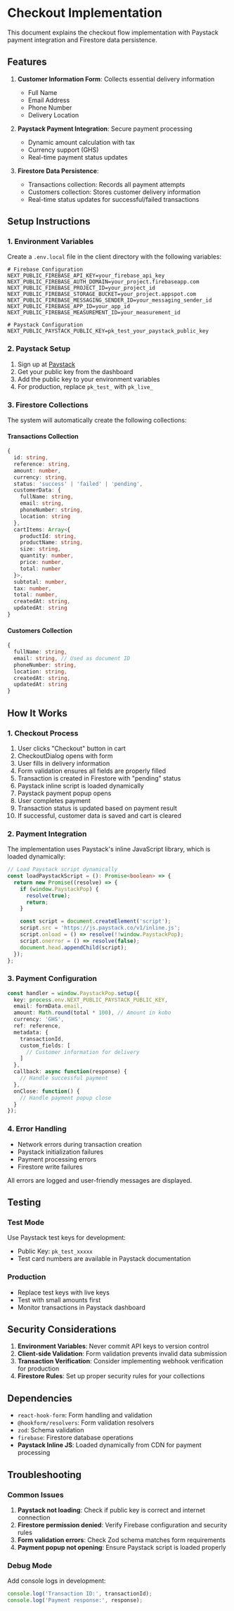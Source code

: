 # Checkout Implementation

This document explains the checkout flow implementation with Paystack payment integration and Firestore data persistence.

## Features

1. **Customer Information Form**: Collects essential delivery information
   - Full Name
   - Email Address
   - Phone Number
   - Delivery Location

2. **Paystack Payment Integration**: Secure payment processing
   - Dynamic amount calculation with tax
   - Currency support (GHS)
   - Real-time payment status updates

3. **Firestore Data Persistence**:
   - Transactions collection: Records all payment attempts
   - Customers collection: Stores customer delivery information
   - Real-time status updates for successful/failed transactions

## Setup Instructions

### 1. Environment Variables

Create a `.env.local` file in the client directory with the following variables:

```env
# Firebase Configuration
NEXT_PUBLIC_FIREBASE_API_KEY=your_firebase_api_key
NEXT_PUBLIC_FIREBASE_AUTH_DOMAIN=your_project.firebaseapp.com
NEXT_PUBLIC_FIREBASE_PROJECT_ID=your_project_id
NEXT_PUBLIC_FIREBASE_STORAGE_BUCKET=your_project.appspot.com
NEXT_PUBLIC_FIREBASE_MESSAGING_SENDER_ID=your_messaging_sender_id
NEXT_PUBLIC_FIREBASE_APP_ID=your_app_id
NEXT_PUBLIC_FIREBASE_MEASUREMENT_ID=your_measurement_id

# Paystack Configuration
NEXT_PUBLIC_PAYSTACK_PUBLIC_KEY=pk_test_your_paystack_public_key
```

### 2. Paystack Setup

1. Sign up at [Paystack](https://paystack.com/)
2. Get your public key from the dashboard
3. Add the public key to your environment variables
4. For production, replace `pk_test_` with `pk_live_`

### 3. Firestore Collections

The system will automatically create the following collections:

#### Transactions Collection
```typescript
{
  id: string,
  reference: string,
  amount: number,
  currency: string,
  status: 'success' | 'failed' | 'pending',
  customerData: {
    fullName: string,
    email: string,
    phoneNumber: string,
    location: string
  },
  cartItems: Array<{
    productId: string,
    productName: string,
    size: string,
    quantity: number,
    price: number,
    total: number
  }>,
  subtotal: number,
  tax: number,
  total: number,
  createdAt: string,
  updatedAt: string
}
```

#### Customers Collection
```typescript
{
  fullName: string,
  email: string, // Used as document ID
  phoneNumber: string,
  location: string,
  createdAt: string,
  updatedAt: string
}
```

## How It Works

### 1. Checkout Process

1. User clicks "Checkout" button in cart
2. CheckoutDialog opens with form
3. User fills in delivery information
4. Form validation ensures all fields are properly filled
5. Transaction is created in Firestore with "pending" status
6. Paystack inline script is loaded dynamically
7. Paystack payment popup opens
8. User completes payment
9. Transaction status is updated based on payment result
10. If successful, customer data is saved and cart is cleared

### 2. Payment Integration

The implementation uses Paystack's inline JavaScript library, which is loaded dynamically:

```typescript
// Load Paystack script dynamically
const loadPaystackScript = (): Promise<boolean> => {
  return new Promise((resolve) => {
    if (window.PaystackPop) {
      resolve(true);
      return;
    }

    const script = document.createElement('script');
    script.src = 'https://js.paystack.co/v1/inline.js';
    script.onload = () => resolve(!!window.PaystackPop);
    script.onerror = () => resolve(false);
    document.head.appendChild(script);
  });
};
```

### 3. Payment Configuration

```typescript
const handler = window.PaystackPop.setup({
  key: process.env.NEXT_PUBLIC_PAYSTACK_PUBLIC_KEY,
  email: formData.email,
  amount: Math.round(total * 100), // Amount in kobo
  currency: 'GHS',
  ref: reference,
  metadata: {
    transactionId,
    custom_fields: [
      // Customer information for delivery
    ]
  },
  callback: async function(response) {
    // Handle successful payment
  },
  onClose: function() {
    // Handle payment popup close
  }
});
```

### 4. Error Handling

- Network errors during transaction creation
- Paystack initialization failures
- Payment processing errors
- Firestore write failures

All errors are logged and user-friendly messages are displayed.

## Testing

### Test Mode
Use Paystack test keys for development:
- Public Key: `pk_test_xxxxx`
- Test card numbers are available in Paystack documentation

### Production
- Replace test keys with live keys
- Test with small amounts first
- Monitor transactions in Paystack dashboard

## Security Considerations

1. **Environment Variables**: Never commit API keys to version control
2. **Client-side Validation**: Form validation prevents invalid data submission
3. **Transaction Verification**: Consider implementing webhook verification for production
4. **Firestore Rules**: Set up proper security rules for your collections

## Dependencies

- `react-hook-form`: Form handling and validation
- `@hookform/resolvers`: Form validation resolvers
- `zod`: Schema validation
- `firebase`: Firestore database operations
- **Paystack Inline JS**: Loaded dynamically from CDN for payment processing

## Troubleshooting

### Common Issues

1. **Paystack not loading**: Check if public key is correct and internet connection
2. **Firestore permission denied**: Verify Firebase configuration and security rules
3. **Form validation errors**: Check Zod schema matches form requirements
4. **Payment popup not opening**: Ensure Paystack script is loaded properly

### Debug Mode

Add console logs in development:
```typescript
console.log('Transaction ID:', transactionId);
console.log('Payment response:', response);
``` 